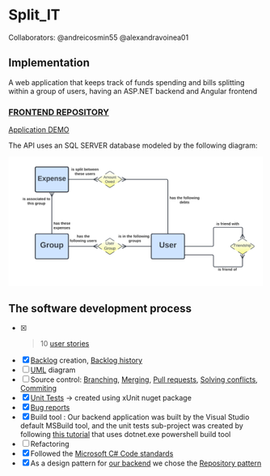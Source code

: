 # Split_IT
Collaborators:
@andreicosmin55
@alexandravoinea01
## Implementation
A web application that keeps track of funds spending and bills splitting within a group of users, having an ASP.NET backend and Angular frontend

### [FRONTEND REPOSITORY](https://github.com/alexandravoinea01/Split-IT-Frontend)

[Application DEMO](https://www.youtube.com/)


The API uses an SQL SERVER database modeled by the following diagram:

![Diagram](Split_IT.png)


## The software development process

- [x] >10 [user stories](https://trello.com/b/Xs0KtSKs/backlog)
- [x] [Backlog](https://trello.com/b/Xs0KtSKs/backlog) creation,   [Backlog history](https://github.com/LaurOp)
- [ ] [UML](https://github.com/LaurOp) diagram
- [ ] Source control: [Branching](https://github.com/LaurOp),  [Merging](https://github.com/LaurOp),  [Pull requests](https://github.com/LaurOp),  [Solving conflicts](https://github.com/LaurOp),  [Commiting](https://github.com/LaurOp)
- [x] [Unit Tests](/UnitTests) -> created using xUnit nuget package
- [x] [Bug reports](https://app.qase.io/defect/SPLITIT)
- [x] Build tool : Our backend application was built by the Visual Studio default MSBuild tool, and the unit tests sub-project was created by following [this tutorial](https://github.com/LaurOp)  that uses dotnet.exe powershell build tool
- [ ] Refactoring
- [x] Followed the [Microsoft C# Code standards](https://docs.microsoft.com/en-us/dotnet/csharp/fundamentals/coding-style/coding-conventions)
- [x] As a design pattern for [our backend](https://github.com/LaurOp/Split_IT/tree/master/Repositories) we chose the [Repository pattern](https://docs.microsoft.com/en-us/dotnet/architecture/microservices/microservice-ddd-cqrs-patterns/media/infrastructure-persistence-layer-design/repository-aggregate-database-table-relationships.png)
